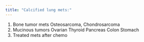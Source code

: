 ```yaml
---
title: "Calcified lung mets:"
---
```

1. Bone tumor mets
 Osteosarcoma, Chondrosarcoma
2. Mucinous tumors
 Ovarian
 Thyroid
 Pancreas
 Colon
 Stomach
3. Treated mets after chemo

